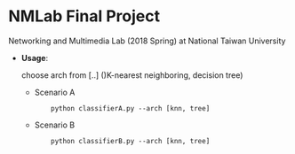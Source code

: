 # NMLab Final Project
Networking and Multimedia Lab (2018 Spring) at National Taiwan University

* **Usage**: 

    choose arch from [..] ()K-nearest neighboring, decision tree)
 
    * Scenario A
        
        ```
            python classifierA.py --arch [knn, tree] 
        ```
    * Scenario B
    
        ```
            python classifierB.py --arch [knn, tree] 
        ```
